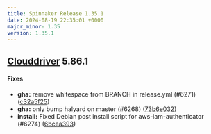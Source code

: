 ```yaml
---
title: Spinnaker Release 1.35.1
date: 2024-08-19 22:35:01 +0000
major_minor: 1.35
version: 1.35.1
---
```


## [Clouddriver](#clouddriver) 5.86.1

#### Fixes

* **gha:**   remove whitespace from BRANCH in release.yml (#6271) ([c32a5f25](https://github.com/spinnaker/clouddriver/commit/c32a5f25efbf84dec2e9e008d061af4ac968846c))
* **gha:**   only bump halyard on master (#6268) ([73b6e032](https://github.com/spinnaker/clouddriver/commit/73b6e0324f35a5f6bde893dba74cd37402d15222))
* **install:**   Fixed Debian post install script for aws-iam-authenticator (#6274) ([6bcea393](https://github.com/spinnaker/clouddriver/commit/6bcea3938c05302b815763037afa16cc770f1bbd))
